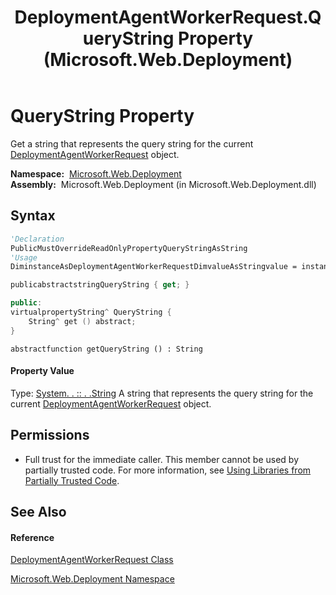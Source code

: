 ﻿---
title: DeploymentAgentWorkerRequest.QueryString Property  (Microsoft.Web.Deployment)
TOCTitle: QueryString Property
ms:assetid: P:Microsoft.Web.Deployment.DeploymentAgentWorkerRequest.QueryString
ms:mtpsurl: https://msdn.microsoft.com/en-us/library/microsoft.web.deployment.deploymentagentworkerrequest.querystring(v=VS.90)
ms:contentKeyID: 20208906
ms.date: 05/02/2012
mtps_version: v=VS.90
f1_keywords:
- Microsoft.Web.Deployment.DeploymentAgentWorkerRequest.QueryString
- Microsoft.Web.Deployment.DeploymentAgentWorkerRequest.get_QueryString
dev_langs:
- CSharp
- JScript
- VB
- c++
api_location:
- Microsoft.Web.Deployment.dll
api_name:
- Microsoft.Web.Deployment.DeploymentAgentWorkerRequest.get_QueryString
- Microsoft.Web.Deployment.DeploymentAgentWorkerRequest.QueryString
api_type:
- Managed
topic_type:
- apiref
- kbSyntax
product_family_name: VS
ROBOTS: INDEX,FOLLOW
---

# QueryString Property

Get a string that represents the query string for the current [DeploymentAgentWorkerRequest](deploymentagentworkerrequest-class-microsoft-web-deployment.md) object.

**Namespace:**  [Microsoft.Web.Deployment](microsoft-web-deployment-namespace.md)  
**Assembly:**  Microsoft.Web.Deployment (in Microsoft.Web.Deployment.dll)

## Syntax

``` vb
'Declaration
PublicMustOverrideReadOnlyPropertyQueryStringAsString
'Usage
DiminstanceAsDeploymentAgentWorkerRequestDimvalueAsStringvalue = instance.QueryString
```

``` csharp
publicabstractstringQueryString { get; }
```

``` c++
public:
virtualpropertyString^ QueryString {
    String^ get () abstract;
}
```

``` jscript
abstractfunction getQueryString () : String
```

#### Property Value

Type: [System. . :: . .String](https://msdn.microsoft.com/en-us/library/s1wwdcbf\(v=vs.90\))  
A string that represents the query string for the current [DeploymentAgentWorkerRequest](deploymentagentworkerrequest-class-microsoft-web-deployment.md) object.  

## Permissions

  - Full trust for the immediate caller. This member cannot be used by partially trusted code. For more information, see [Using Libraries from Partially Trusted Code](https://msdn.microsoft.com/en-us/library/8skskf63\(v=vs.90\)).

## See Also

#### Reference

[DeploymentAgentWorkerRequest Class](deploymentagentworkerrequest-class-microsoft-web-deployment.md)

[Microsoft.Web.Deployment Namespace](microsoft-web-deployment-namespace.md)

